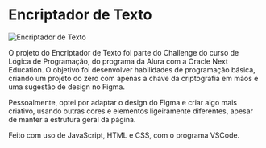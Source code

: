 # Encriptador de Texto

![Encriptador de Texto](https://github.com/dharitcha/encriptador-de-texto/assets/157736779/975335a0-25f5-404c-a731-69d46b722430)


O projeto do Encriptador de Texto foi parte do Challenge do curso de Lógica de Programação, do programa da Alura com a Oracle Next Education. O objetivo foi desenvolver habilidades de programação básica, criando um projeto do zero com apenas a chave da criptografia em mãos e uma sugestão de design no Figma.

Pessoalmente, optei por adaptar o design do Figma e criar algo mais criativo, usando outras cores e elementos ligeiramente diferentes, apesar de manter a estrutura geral da página.

Feito com uso de JavaScript, HTML e CSS, com o programa VSCode.
